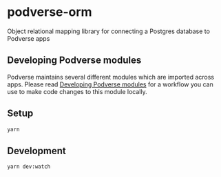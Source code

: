 # podverse-orm
Object relational mapping library for connecting a Postgres database to Podverse apps

## Developing Podverse modules

Podverse maintains several different modules which are imported across apps. Please read [Developing Podverse modules](https://github.com/podverse/podverse-ops/blob/master/docs/how-to-develop-podverse-modules.md) for a workflow you can use to make code changes to this module locally.

## Setup

```sh
yarn
```

## Development

```sh
yarn dev:watch
```
